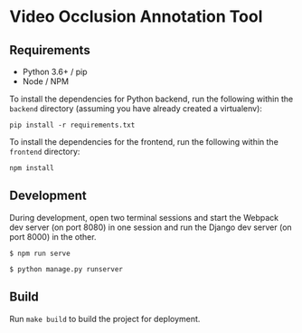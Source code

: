 # Video Occlusion Annotation Tool

## Requirements
- Python 3.6+ / pip
- Node / NPM

To install the dependencies for Python backend, run the following within the ```backend``` directory (assuming you have already created a virtualenv):
```
pip install -r requirements.txt
```

To install the dependencies for the frontend, run the following within the ```frontend``` directory:
```
npm install
```

## Development
During development, open two terminal sessions and start the Webpack dev server (on port 8080) in one session and run the Django dev server (on port 8000) in the other.

```
$ npm run serve
```
```
$ python manage.py runserver
```

## Build
Run ```make build``` to build the project for deployment.
